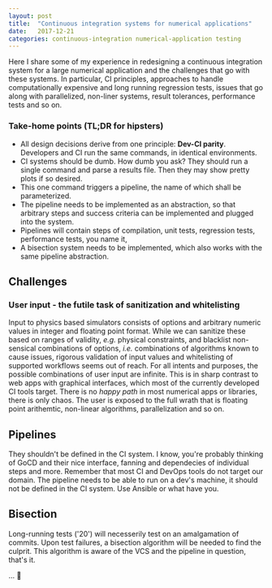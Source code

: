 ```yaml
---
layout: post
title:  "Continuous integration systems for numerical applications"
date:   2017-12-21
categories: continuous-integration numerical-application testing
---
```


Here I share some of my experience in redesigning a continuous integration system for a large numerical application and the challenges that go with these systems. In particular, CI principles, approaches to handle computationally expensive and long running regression tests, issues that go along with parallelized, non-liner systems, result tolerances, performance tests and so on.

### Take-home points (TL;DR for hipsters)
- All design decisions derive from one principle: **Dev-CI parity**. Developers and CI run the same commands, in identical environments.
- CI systems should be dumb. How dumb you ask? They should run a single command and parse a results file. Then 
they may show pretty plots if so desired.
- This one command triggers a pipeline, the name of which shall be parameterized.
- The pipeline needs to be implemented as an abstraction, so that arbitrary steps and success criteria can be implemented and plugged into the system.
- Pipelines will contain steps of compilation, unit tests, regression tests, performance tests, you name it,
- A bisection system needs to be implemented, which also works with the same pipeline abstraction.

## Challenges 

### User input - the futile task of sanitization and whitelisting

Input to physics based simulators consists of options and arbitrary numeric values in integer and floating point format. While we can sanitize these based on ranges of validity, *e.g.* physical constraints, and blacklist non-sensical combinations of options, *i.e.* combinations of algorithms known to cause issues, rigorous validation of input values and whitelisting of supported workflows seems out of reach. For all intents and purposes, the possible combinations of user input are infinite. This is in sharp contrast to web apps with graphical interfaces, which most of the currently developed CI tools target. There is no *happy path* in most numerical apps or libraries, there is only chaos. The user is exposed to the full wrath that is floating point arithemtic, non-linear algorithms, parallelization and so on. 

## Pipelines

They shouldn't be defined in the CI system. I know, you're probably thinking of GoCD and their nice interface, fanning and dependecies of individual steps and more. Remember that most CI and DevOps tools do not target our domain. The pipeline needs to be able to run on a dev's machine, it should not be defined in the CI system. Use Ansible or what have you.

## Bisection

Long-running tests ('20') will necesserily test on an amalgamation of commits. Upon test failures, a bisection algorithm will be needed to find the culprit. This algorithm is aware of the VCS and the pipeline in question, that's it.

... :construction:
